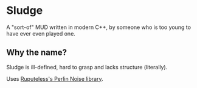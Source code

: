 # Sludge
A "sort-of" MUD written in modern C++, by someone who is too young to have ever even played one.

## Why the name?
Sludge is ill-defined, hard to grasp and lacks structure (literally).

Uses [Ruputeless's Perlin Noise library](https://github.com/Reputeless/PerlinNoise).
